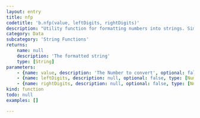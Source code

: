 ```yaml
---
layout: entry
title: nfp
codetitle: 'b.nfp(value, leftDigits, rightDigits)'
description: "Utility function for formatting numbers into strings. Similar to nf()\nbut puts a \"+\" in front of positive numbers and a \"-\" in front of\nnegative numbers. There are two versions, one for formatting floats\nand one for formatting ints. The values for the digits, left, and right\nparameters should always be positive integers."
category: Data
subcategory: 'String Functions'
returns:
    name: null
    description: 'The formatted string'
    type: [String]
parameters:
    - {name: value, description: 'The Number to convert', optional: false, type: [Number]}
    - {name: leftDigits, description: null, optional: false, type: [Number]}
    - {name: rightDigits, description: null, optional: false, type: [Number]}
kind: function
todo: null
examples: []

---
```

